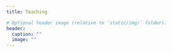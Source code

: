 ```yaml
---
title: Teaching

# Optional header image (relative to `static/img/` folder).
header:
  caption: ""
  image: ""
---
```


